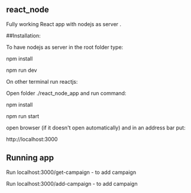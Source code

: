 
## react_node

Fully working React app with nodejs as server .

##Installation:

To have nodejs as server in the root folder type:

npm install

npm run dev

On other terminal run reactjs:

Open folder ./react_node_app and run command:

npm install

npm run start

open browser (if it doesn't open  automatically) and in an address bar put:

http://localhost:3000

## Running app

Run localhost:3000/get-campaign - to add campaign

Run localhost:3000/add-campaign - to add campaign

